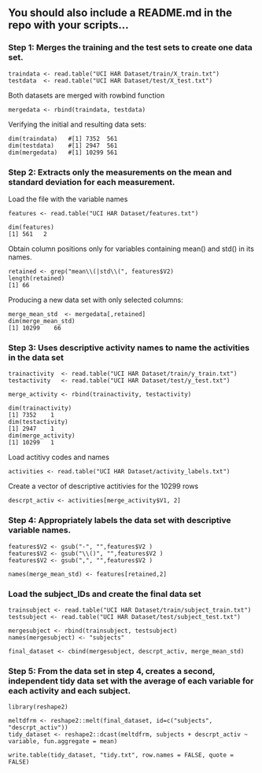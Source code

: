 ## You should also include a README.md in the repo with your scripts...



### Step 1: Merges the training and the test sets to create one data set.

    traindata <- read.table("UCI HAR Dataset/train/X_train.txt")
    testdata  <- read.table("UCI HAR Dataset/test/X_test.txt")

Both datasets are merged with rowbind function

    mergedata <- rbind(traindata, testdata)

Verifying the initial and resulting data sets:

    dim(traindata)   #[1] 7352  561
    dim(testdata)    #[1] 2947  561
    dim(mergedata)   #[1] 10299 561
  
 
  
### Step 2: Extracts only the measurements on the mean and standard deviation for each measurement. 
Load the file with the variable names 

    features <- read.table("UCI HAR Dataset/features.txt")
  
    dim(features)
    [1] 561   2
  
Obtain column positions only for variables containing mean() and std() in its names.

    retained <- grep("mean\\(|std\\(", features$V2)
    length(retained)
    [1] 66
  
Producing a new data set with only selected columns:

    merge_mean_std  <- mergedata[,retained]
    dim(merge_mean_std)
    [1] 10299    66

### Step 3: Uses descriptive activity names to name the activities in the data set
  
    trainactivity  <- read.table("UCI HAR Dataset/train/y_train.txt")
    testactivity   <- read.table("UCI HAR Dataset/test/y_test.txt")
    
    merge_activity <- rbind(trainactivity, testactivity)
  
    dim(trainactivity)
    [1] 7352    1
    dim(testactivity)
    [1] 2947    1
    dim(merge_activity)
    [1] 10299   1
  
  
Load actitivy codes and names

    activities <- read.table("UCI HAR Dataset/activity_labels.txt")
Create a vector of descriptive actitivies for the 10299 rows

    descrpt_activ <- activities[merge_activity$V1, 2]

### Step 4: Appropriately labels the data set with descriptive variable names. 
  
    features$V2 <- gsub("-", "",features$V2 )
    features$V2 <- gsub("\\()", "",features$V2 )
    features$V2 <- gsub(",", "",features$V2 )
  
    names(merge_mean_std) <- features[retained,2]
  
  
### Load the subject_IDs and create the final data set

    trainsubject <- read.table("UCI HAR Dataset/train/subject_train.txt")
    testsubject <- read.table("UCI HAR Dataset/test/subject_test.txt")
    
    mergesubject <- rbind(trainsubject, testsubject)
    names(mergesubject) <- "subjects"
  
    final_dataset <- cbind(mergesubject, descrpt_activ, merge_mean_std)
  
### Step 5: From the data set in step 4, creates a second, independent tidy data set with the average of each variable for each activity and each subject.
  
    library(reshape2)
  
    meltdfrm <- reshape2::melt(final_dataset, id=c("subjects", "descrpt_activ"))
    tidy_dataset <- reshape2::dcast(meltdfrm, subjects + descrpt_activ ~ variable, fun.aggregate = mean)
  
    write.table(tidy_dataset, "tidy.txt", row.names = FALSE, quote = FALSE)
  



